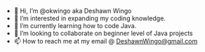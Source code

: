 - 👋 Hi, I’m @okwingo aka Deshawn Wingo
- 👀 I’m interested in expanding my coding knowledge.
- 🌱 I’m currently learning how to code Java.
- 💞️ I’m looking to collaborate on beginner level of Java projects
- 📫 How to reach me at my email @ DeshawnWingo@gmail.com

<!---
okwingo/okwingo is a ✨ special ✨ repository because its `README.md` (this file) appears on your GitHub profile.
You can click the Preview link to take a look at your changes.
--->
